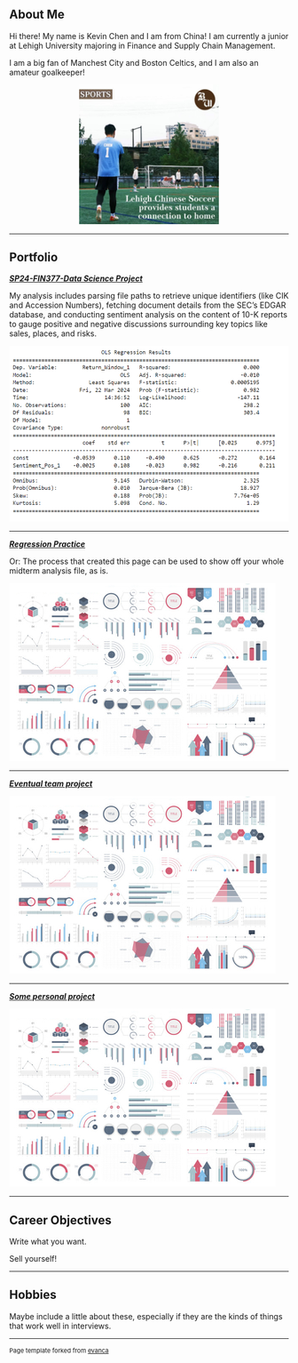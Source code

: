 ## About Me

Hi there! My name is Kevin Chen and I am from China! I am currently a junior at Lehigh University majoring in Finance and Supply Chain Management.

I am a big fan of Manchest City and Boston Celtics, and I am also an amateur goalkeeper!



<p style="text-align:center;">
  <img class="img-circle" src="images/20240502193655.png" width="50%">
</p>

---

## Portfolio

<!-- You can link to other websites, PDFs in this repo, and other pages in this repo -->

_**[SP24-FIN377-Data Science Project](report.md)**_

My analysis includes parsing file paths to retrieve unique identifiers (like CIK and Accession Numbers), fetching document details from the SEC’s EDGAR database, and conducting sentiment analysis on the content of 10-K reports to gauge positive and negative discussions surrounding key topics like sales, places, and risks.

<img src="images/2024-05-02 202059.png"/>

---

_**[Regression Practice](Regression_practice)**_

Or: The process that created this page can be used to show off your whole midterm analysis file, as is.

<img src="images/dummy_thumbnail.jpg?raw=true"/>

---

_**[Eventual team project](https://donbowen.github.io/teamproject/)**_

<img src="images/dummy_thumbnail.jpg?raw=true"/>

---

_**[Some personal project](/pdf/sample_presentation.pdf)**_

<img src="images/dummy_thumbnail.jpg?raw=true"/>

---

## Career Objectives

Write what you want. 

Sell yourself!

---

## Hobbies

Maybe include a little about these, especially if they are the kinds of things that work well in interviews.

---
<p style="font-size:11px">Page template forked from <a href="https://github.com/evanca/quick-portfolio">evanca</a></p>
<!-- Remove above link if you don't want to attibute -->
